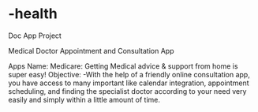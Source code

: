 # -health
Doc App Project


Medical Doctor Appointment and Consultation App

Apps Name: Medicare: Getting Medical advice & support from home is super easy!
Objective:
-With the help of a friendly online consultation app, you have access to many important like calendar integration, appointment scheduling, and finding the specialist doctor according to your need very easily and simply within a little amount of time. 
